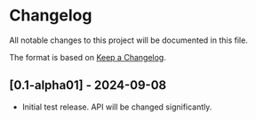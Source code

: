 # Changelog

All notable changes to this project will be documented in this file.

The format is based on [Keep a Changelog](https://keepachangelog.com/en/1.1.0/).

## [0.1-alpha01] - 2024-09-08

- Initial test release. API will be changed significantly.
